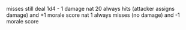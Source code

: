 misses still deal 1d4 - 1 damage
nat 20 always hits (attacker assigns damage) and +1 morale score
nat 1 always misses (no damage) and -1 morale score